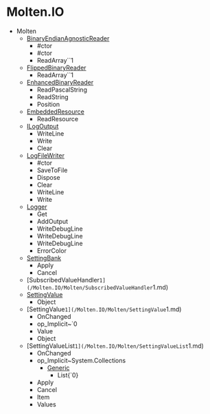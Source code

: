 ﻿  
# Molten.IO  
-  Molten  
    -  [BinaryEndianAgnosticReader](/Molten.IO/Molten/BinaryEndianAgnosticReader.md)  
        -  #ctor  
        -  #ctor  
        -  ReadArray``1  
    -  [FlippedBinaryReader](/Molten.IO/Molten/FlippedBinaryReader.md)  
        -  ReadArray``1  
    -  [EnhancedBinaryReader](/Molten.IO/Molten/EnhancedBinaryReader.md)  
        -  ReadPascalString  
        -  ReadString  
        -  Position  
    -  [EmbeddedResource](/Molten.IO/Molten/EmbeddedResource.md)  
        -  ReadResource  
    -  [ILogOutput](/Molten.IO/Molten/ILogOutput.md)  
        -  WriteLine  
        -  Write  
        -  Clear  
    -  [LogFileWriter](/Molten.IO/Molten/LogFileWriter.md)  
        -  #ctor  
        -  SaveToFile  
        -  Dispose  
        -  Clear  
        -  WriteLine  
        -  Write  
    -  [Logger](/Molten.IO/Molten/Logger.md)  
        -  Get  
        -  AddOutput  
        -  WriteDebugLine  
        -  WriteDebugLine  
        -  WriteDebugLine  
        -  ErrorColor  
    -  [SettingBank](/Molten.IO/Molten/SettingBank.md)  
        -  Apply  
        -  Cancel  
    -  [SubscribedValueHandler`1](/Molten.IO/Molten/SubscribedValueHandler`1.md)  
    -  [SettingValue](/Molten.IO/Molten/SettingValue.md)  
        -  Object  
    -  [SettingValue`1](/Molten.IO/Molten/SettingValue`1.md)  
        -  OnChanged  
        -  op_Implicit~`0  
        -  Value  
        -  Object  
    -  [SettingValueList`1](/Molten.IO/Molten/SettingValueList`1.md)  
        -  OnChanged  
        -  op_Implicit~System.Collections    
            -  [Generic](/Molten.IO/Molten/SettingValueList`1/op_Implicit~System/Collections/Generic.md)  
                -  List{`0}  
        -  Apply  
        -  Cancel  
        -  Item  
        -  Values